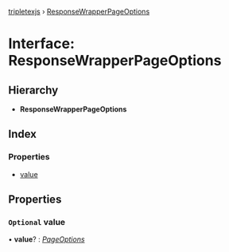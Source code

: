 [tripletexjs](../README.md) › [ResponseWrapperPageOptions](responsewrapperpageoptions.md)

# Interface: ResponseWrapperPageOptions

## Hierarchy

* **ResponseWrapperPageOptions**

## Index

### Properties

* [value](responsewrapperpageoptions.md#optional-value)

## Properties

### `Optional` value

• **value**? : *[PageOptions](../modules/pageoptions.md)*

